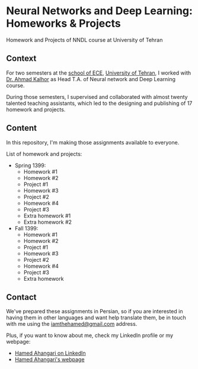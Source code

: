 # Neural Networks and Deep Learning: Homeworks & Projects
Homework and Projects of NNDL course at University of Tehran

## Context
For two semesters at the [school of ECE](https://ece.ut.ac.ir/en), [University of Tehran](https://ut.ac.ir/en), I worked with [Dr. Ahmad Kalhor](https://www.linkedin.com/in/ahmad-kalhor-63a8b872/) as Head T.A. of Neural network and Deep Learning course.

During those semesters, I supervised and collaborated with almost twenty talented teaching assistants, which led to the designing and publishing of 17 homework and projects.

## Content
In this repository, I'm making those assignments available to everyone.

List of homework and projects:
* Spring 1399:
  * Homework #1
  * Homework #2
  * Project #1
  * Homework #3
  * Project #2
  * Homework #4
  * Project #3
  * Extra homework #1
  * Extra homework #2
* Fall 1399:
  * Homework #1
  * Homework #2
  * Project #1
  * Homework #3
  * Project #2
  * Homework #4
  * Project #3
  * Extra homework

## Contact

We've prepared these assignments in Persian, so if you are interested in having them in other languages and want help translate them, be in touch with me using the iamthehamed@gmail.com address.

Plus, if you want to know about me, check my LinkedIn profile or my webpage:
- [Hamed Ahangari on LinkedIn](https://www.linkedin.com/in/hamed-ahangari/)
- [Hamed Ahangari's webpage](https://hamed-ahangari.github.io/)
